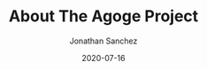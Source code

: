 ---
slug: 'about'
date: '2020-07-16'
title: 'About The Agoge Project'
author: 'Jonathan Sanchez'
---